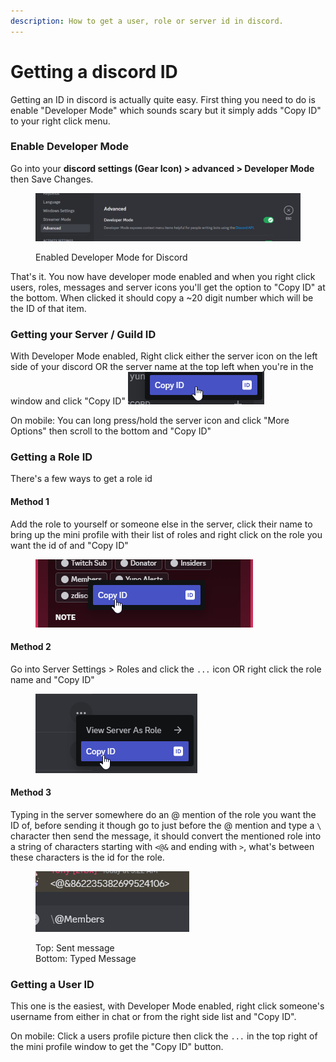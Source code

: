 ```yaml
---
description: How to get a user, role or server id in discord.
---
```


# Getting a discord ID

Getting an ID in discord is actually quite easy. First thing you need to do is enable "Developer Mode" which sounds scary but it simply adds "Copy ID" to your right click menu.&#x20;

### Enable Developer Mode

Go into your **discord settings (Gear Icon) > advanced > Developer Mode** then Save Changes.

<figure><img src="../../.gitbook/assets/image (4).png" alt=""><figcaption><p>Enabled Developer Mode for Discord</p></figcaption></figure>

That's it. You now have developer mode enabled and when you right click users, roles, messages and server icons you'll get the option to "Copy ID" at the bottom. When clicked it should copy a \~20 digit number which will be the ID of that item.

### Getting your Server / Guild ID

With Developer Mode enabled, Right click either the server icon on the left side of your discord OR the server name at the top left when you're in the  window and click "Copy ID" <img src="../../.gitbook/assets/image.png" alt="" data-size="original">

On mobile: You can long press/hold the server icon and click "More Options" then scroll to the bottom and "Copy ID"

### Getting a Role ID

There's a few ways to get a role id

#### Method 1

Add the role to yourself or someone else in the server, click their name to bring up the mini profile with their list of roles and right click on the role you want the id of and "Copy ID"&#x20;

<figure><img src="../../.gitbook/assets/image (1).png" alt=""><figcaption></figcaption></figure>

#### Method 2

Go into Server Settings > Roles and click the `...` icon OR right click the role name and "Copy ID"

<figure><img src="../../.gitbook/assets/image (2).png" alt=""><figcaption></figcaption></figure>

#### Method 3

Typing in the server somewhere do an @ mention of the role you want the ID of, before sending it though go to just before the @ mention and type a `\` character then send the message, it should convert the mentioned role into a string of characters starting with `<@&` and ending with `>`, what's between these characters is the id for the role.

<figure><img src="../../.gitbook/assets/image (3).png" alt=""><figcaption><p>Top: Sent message<br>Bottom: Typed Message</p></figcaption></figure>

### Getting a User ID

This one is the easiest, with Developer Mode enabled, right click someone's username from either in chat or from the right side list and "Copy ID".

On mobile: Click a users profile picture then click the `...` in the top right of the mini profile window to get the "Copy ID" button.
